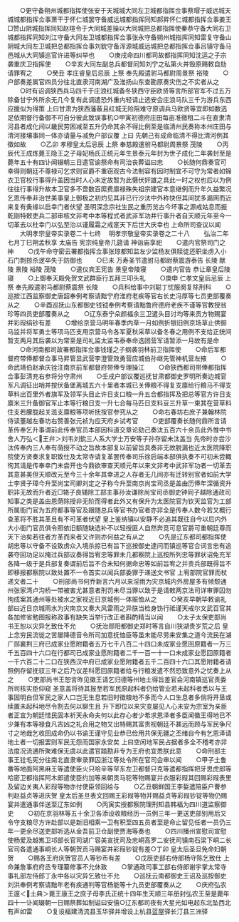 <!-- { "loadSidebar": true } -->
　　○更守备朔州城都指挥使张安于天城城大同左卫城都指挥佥事蔡瑁于威远城天城城都指挥佥事萧干于怀仁城罢守备威远城都指挥同知郝昇怀仁城都指挥佥事姜王□赞山阴城指挥同知赵瑄令于大同城差操以大同城把总都指挥使秦恭守备大同右卫城都指挥同知刘江守备大同左卫城都指挥佥事张永守备朔州城指挥同知雷复守备山阴城大同左卫城把总都指挥佥事刘鈗守备浑源城威远城把总都指挥佥事吕镇守备马邑城从大同镇巡官许进等纠举也
　　○庚戌命四川都司故都指挥同知沈运之子宗袭重庆卫指挥使
　　○辛亥大同左副总兵都督同知刘宁之私第火并毁原赐敕自劾请罪宥之
　　○癸丑  孝庄睿皇后忌辰  上祭  奉先殿遣驸马都尉周景祭  裕陵
　　○户部奏差属官四员分往北直隶河南湖广及淮扬山东查勘原奏灾伤之不实者从之
　　○时有诏调狭西兵马四千于庄浪红城备冬狭西守臣欧贤等言所部官军不过五万除备甘宁外所余无几今复有此调遣恐外重内轻请止选安会庄浪马队三千为游兵东西应援似为得策  上曰甘肃为狭西藩蔽且红城无险阻难守原调兵马欧贤等宜即如数选足依期督行备御不可自分彼此致误事机○甲寅初德府庄田每亩准徵租二斗在直隶清河县者成化间以畿民劳困减至五升仍命其余不得比例至是临清州民奏称本州庄田与清河接壤事同一体亦请量与减免户部议覆  上曰  先朝己有成命临清不得比清河例其徵如故
　　○乙卯  孝穆皇太后忌辰  上祭  奉慈殿遣驸马都尉周景祭  茂陵
　　○丙辰代王成炼薨王隐王之子母妃杨氏正统元年生景泰元年封为世子成化二年袭封至是薨年五十有四讣闻辍朝三日遣官谕祭命有司治丧葬谥曰忠
　　○长随何鼎奏官可幸得则朝廷不尊禄可乞求则官爵不重窃观古今法制容有因时制宜不可守为常者如锦衣卫官校行事得升盖因当时人心未定故暂为此慑伏奸雄之具此一时之权也后以为例往往行事得升故本卫官多不啻数百縻费廪禄殊失祖宗建官本意继例而升年久益繁况乞恩传奉非治世美事皇上御极之初灼见其非已行沙汰中外称快但其间犹多漏网而近来复有夤缘以启幸门者伏望  圣明深念宗社生民之重历览古今坏事之源戒姑息而振乾刚特敕吏兵二部审核文非考中本等程式者武非军功并行事升者自天顺元年至今一切革去以杜幸门以弘至治以谨履霜之戒寔天下后世大庆幸也  上命所司查议以闻
　　大明孝宗皇帝实录卷二十七终
　明孝宗敬皇帝实录卷之二十八
　　弘治二年七月丁巳朔孟秋享  太庙告  宪宗纯皇帝几筵请  神诣庙享祀
　　○遣内官祭司门之神
　　○戊午命守密云署都指挥佥事张琼都知监左少监杨友俱赎徒还职坐虏入小石门剽掠杀逻卒失于防御也
　　○巳未  万寿圣节遣驸马都尉蔡震游泰告  长陵  献陵  景陵  裕陵  茂陵
　　○遣仪宾王宪告  景皇帝陵寝
　　○遣内官告  恭让章皇后陵寝
　　○上御奉天殿免贺文武群臣行五拜三叩头礼
　　○庚申  仁孝文皇后忌辰  上祭  奉先殿遣驸马都尉蔡震祭  长陵
　　○兵科给事中刘聪丁忧服阕复除刑科
　　○巡按江西监察御史唐韶奉例考察请黜宁府淮府老疾等官右长史冯厚等七员吏部覆奏从之
　　○辛酉巡抚山东都御史钱钺奉例考察请黜鲁府德府老疾不谨等官教授翁珍等四员吏部覆奏从之
　　○辽东泰宁朵颜福余三卫遣头目讨均等来贡方物赐宴并彩叚绢钞有差
　　○增给京营马明年春季内草一月如例折银旧例京场草止供御马监并将军勇士等项马匹支用京营马令各军夏秋采草以备冬春之用例不支给正统间暂支两月其后袭以为常至是司礼监太监韦泰奉命选团营军请暂添一月故有是命
　　○命河南都司故署都指挥佥事钱瑾之子纲袭羽林前卫指挥使
　　○命后军都督府带俸都督佥事马昇管显武营李澄管效勇营应城伯孙继先管神机营左掖
　　○命武靖伯赵承庆铨注南京前军都督府带俸专理操江
　　○命狭西都司带俸都指挥佥事彭清充右参将分守肃州
　　○壬戌户部议覆巡抚甘肃都御史罗明所奏边城官军凡调征出哨并按伏备堡离城五六十里者本城已关俸粮不得复支廪给行粮马不得支草料出百里外者旗军及领军头目止许日支口粮一升五合都指挥及把总等官方许日支廪米三升备御官军止本等行粮日支一升七合每马匹日支料豆三升草一束其在营草料住支若朦胧起关滥支廪粮等项听抚按官参究从之
　　○命右春坊右庶子兼翰林院侍读董越左春坊右赞善张元祯为应天府乡试考官
　　○吏部覆奏长随何鼎所言请革传奉乞升事谓前此传奉官员本部因科道交章论劾己奏汰五百六十余员此外惟中书舍人万弘＜王弁＞刘韦刘鈗三人系大学士万安等子孙存留未汰盖当  先帝时亦尝沙汰传奉内三人奉有荫授不动之旨故本部复以前留旨具奏非无故脱漏也近太医院降职院使方贤奏求复职致仕及太常寺请复革罢传奉司乐徐启端本部俱执奏不可初未尝輙徇其请是传奉幸门未尝开也今鼎欲审查天顺元年以来文非考中武非军功者一切革去其意甚美但天顺改元至今三十余年其幸进之人存者无几间亦有迁转别官者如前大学士李贤子璋今升至尚宝司卿刘定之子称今升至南京尚宝司丞是盖由历俸年深循资升职非无故而升者近□辂子良辅除工部主事孙汝谦除尚宝司丞御史钟同子越除通政司知事之类是盖由恩荫除授非无阶而得者此外又有保升为太医院官为钦天监官为工部所属衙门官为五府都事等官及跟随总兵等官书办官者亦非全是传奉人数今若又概行查革将不胜其革且有不可革者伏望  皇上鉴纳镇以安静不必追其既往自今以后内外大小衙门官员俱令照依旧额随缺选补不以轻授匪人自然奔竞可息官爵可重朝廷尊而天下治矣若往者方革而来者又许则亦何益之有从之
　　○先是辽东都司都指挥使胡忠等以守备不设致虏众入境杀掠已有旨下巡按御史逮问而镇巡等官合词言忠有追袭夺回功足以掩过兵部议奏得旨宥忠等罪未几都察院上巡按所列忠等罪状诏免充军各降一级于是兵部复奏谓前后旨不合未知何据命忠等如前旨宥之并责兵部既得旨不即移报都察院以致处置不一令首实以闻兵部委罪于递送文书官  上宥部院官罪而杖递文者二十
　　○刑部尚书何乔新言六月以来淫雨为灾京城内外房屋多有倾颓通州张家湾卢沟桥一带被害尤甚意者刑罚未尽当罪以致于是请敕两京法司详审罪囚勿拘成案其通州等处被水之家视近日京城例一体赈恤从之
　　○癸亥早朝毕敕谕礼部曰近日京城雨水为灾南京又奏大风雷雨之异朕当检身饬行祗谨天戒尔文武百官其各加修省勉图报称政事有缺失当举行改正者斟酌精当以闻
　　○太子太保吏部尚书王恕以灾异乞致仕不允
　　○抚治郧阳都御史郑时等言自川狭湖贵岁荒之后  皇上念穷民流徙之苦屡降德音令所司加意抚恤臣等虽未能尽劳来安集之道今流民在湖广郧襄荆三府已成家业愿附籍者五万七千八百二十四口未成家业愿回原籍者一万三千五百四十六口在行都司已成家业愿附籍者二千一百一十一口未成家业愿回原籍者一千六百二十二口在狭西汉中府已成家业愿附籍者五千二百四十六口其愿附籍者请照例存留抚驭三年之后乃议差科愿回原籍者给与行粮发遣不然恐致意外之忧奏上从之
　　○吏部尚书王恕言昨见徽王请乞归德等州地土得旨差官会河南镇巡官责委所司核实臣仰窥  圣意盖将待其报至若军民原起科者仍给管业若未起科者悉以与王事固明白但军民之家人口岂无生息若旧时徵粮地不多而今人口生息者多倘将开垦或续置未起科地尽令割去何以聊生且  升下即位以来灾变屡见人心未安为宗室为亲臣者正宜为朝廷惜民固本祈天永命夫何以此存心者少希求恩泽者多臣闻徽王得地已不少兼有本等禄食凡吉凶之礼合用之物又出特赐其富贵视朝廷不甚远而顾与军民争尺寸之地哉乞收回成命仍以书谕王谨守见业恭已俭用共保无疆之丕绪自今有乞恩泽请地土者一切报罢则军民无怨而国家永安矣  上曰空闲地军民占据者多全不稽考亦非法度况流逋所聚难保无虞以此遣官踏勘非专为王府也宜悉朕此意
　　○命刑部主事王铨毛宪分往南北直隶审录罪囚浙江等处令所在官司会审以闻
　　○甲子土鲁番等地面阿黑麻王等遣使臣火只哈辛等罕东左卫都督只克等遣都指挥把牙思虎郎等哈密卫都指挥阿木郎遣使臣约加等来朝贡马驼等物赐宴并衣服彩叚其回赐彩叚表里及留边关夷人彩叚等物亦付使臣领回给与
　　○乙丑朝鲜国王李娎遣陪臣户曹参判赵益贞等进庆贺  皇太后圣旦表文回赐王彩叚等物并赐益贞等彩叚钞锭等物仍赐宴并遣通事伴送至辽东如例
　　○丙寅实授都察院理刑知县韩福为四川道监察御史
　　○初在京羽林等五十余卫各添设收粮经历一员例三年一更送吏部别用后又令守支粮尽方许赴部以是新旧相乘一卫有积至四五员者至是命止留见任者一员仍三年一更余尽送吏部听选从金吾前卫仓副使贾海等奏也
　　○四川播州宣慰司宣慰使杨爱及越嶲卫邛部长官司湖广容美宣抚司及忠峒高罗二安抚司镇南石梁下峒二长官司各遣通事峒长人等朝贺贡马赐宴并彩叚钞锭有差○丁卯  皇太后圣旦免命妇朝贺
　　○赐各王府庆贺官员人等钞币有差
　　○戊辰吏部右侍郎杨守陈乞致仕  上命兼詹事府府丞专理纂修事不允休致
　　○掌通政司事工部右侍郎谢宇掌太常寺事礼部左侍郎丁永中各以灾异乞致仕不允
　　○巡抚云南都御史王诏及巡按御史刘洪奉例考察请黜年老有疾通判等官杨能等十九员吏部覆奏从之
　　○庆府弘农王邃＜土典＞薨王康王之庶子母李氏正统十四年生天顺三年册封弘农王至是薨年四十一讣闻辍朝一日赐祭葬如制谥曰安僖○辽东都司夜有大星光如电起东北坠西北有声如雷
　　○复设福建清流县玉华驿并增设上杭县蓝屋驿长汀县三洲驿
